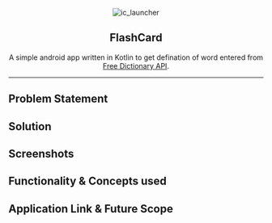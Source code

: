<div align="center" style="text-align:center">

![ic_launcher](https://user-images.githubusercontent.com/64047505/148758442-14d4db67-a3be-4cf0-a84e-7a3bd5b018f1.png)


## FlashCard

<p> A simple android app written in Kotlin to get defination of word entered from <a href="https://dictionaryapi.dev/">Free Dictionary API</a>.<br></p>

---

</div>

## **Problem Statement**

## **Solution**

## **Screenshots**

## **Functionality & Concepts used**

## **Application Link & Future Scope**
